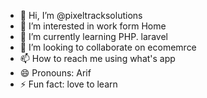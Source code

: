 - 👋 Hi, I’m @pixeltracksolutions
- 👀 I’m interested in work form Home
- 🌱 I’m currently learning PHP. laravel
- 💞️ I’m looking to collaborate on ecomemrce 
- 📫 How to reach me using what's app
- 😄 Pronouns: Arif
- ⚡ Fun fact: love to learn

<!---
pixeltracksolutions/pixeltracksolutions is a ✨ special ✨ repository because its `README.md` (this file) appears on your GitHub profile.
You can click the Preview link to take a look at your changes.
--->
